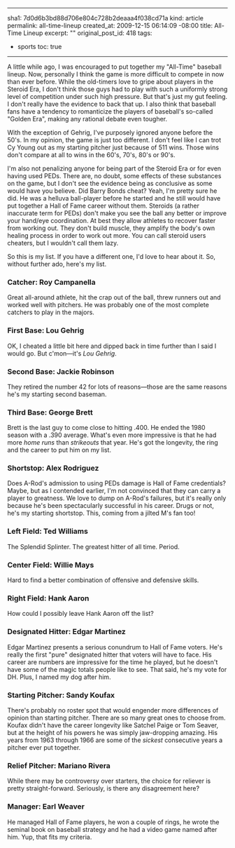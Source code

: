 ----- 
sha1: 7d0d6b3bd88d706e804c728b2deaaa4f038cd71a
kind: article
permalink: all-time-lineup
created_at: 2009-12-15 06:14:09 -08:00
title: All-Time Lineup
excerpt: ""
original_post_id: 418
tags: 
- sports
toc: true
-----
A little while ago, I was encouraged to put together my "All-Time" baseball lineup. Now, personally I think the game is more difficult to compete in now than ever before. While the old-timers love to gripe about players in the Steroid Era, I don't think those guys had to play with such a uniformly strong level of competition under such high pressure. But that's just my gut feeling. I don't really have the evidence to back that up. I also think that baseball fans have a tendency to romanticize the players of baseball's so-called "Golden Era", making any rational debate even tougher.

With the exception of Gehrig, I've purposely ignored anyone before the 50's. In my opinion, the game is just too different. I don't feel like I can trot Cy Young out as my starting pitcher just because of 511 wins. Those wins don't compare at all to wins in the 60's, 70's, 80's or 90's.

I'm also not penalizing anyone for being part of the Steroid Era or for even having used PEDs. There are, no doubt, some effects of these substances on the game, but I don't see the evidence being as conclusive as some would have you believe. Did Barry Bonds cheat? Yeah, I'm pretty sure he did. He was a helluva ball-player before he started and he still would have put together a Hall of Fame career without them. Steroids (a rather inaccurate term for PEDs) don't make you see the ball any better or improve your hand/eye coordination. At best they allow athletes to recover faster from working out. They don't build muscle, they amplify the body's own healing process in order to work out more. You can call steroid users cheaters, but I wouldn't call them lazy.

So this is my list. If you have a different one, I'd love to hear about it. So, without further ado, here's my list.

### Catcher: Roy Campanella


Great all-around athlete, hit the crap out of the ball, threw runners out and worked well with pitchers. He was probably one of the most complete catchers to play in the majors.

### First Base: Lou Gehrig


OK, I cheated a little bit here and dipped back in time further than I said I would go. But c'mon&mdash;it's _Lou Gehrig_.

### Second Base: Jackie Robinson


They retired the number 42 for lots of reasons&mdash;those are the same reasons he's my starting second baseman.

### Third Base: George Brett


Brett is the last guy to come close to hitting .400. He ended the 1980 season with a .390 average. What's even more impressive is that he had more _home runs_ than _strikeouts_ that year. He's got the longevity, the ring and the career to put him on my list.

### Shortstop: Alex Rodriguez


Does A-Rod's admission to using PEDs damage is Hall of Fame credentials? Maybe, but as I contended earlier, I'm not convinced that they can carry a player to greatness. We love to dump on A-Rod's failures, but it's really only because he's been spectacularly successful in his career. Drugs or not, he's my starting shortstop. This, coming from a jilted M's fan too!

### Left Field: Ted Williams


The Splendid Splinter. The greatest hitter of all time. Period.

### Center Field: Willie Mays


Hard to find a better combination of offensive and defensive skills.

### Right Field: Hank Aaron


How could I possibly leave Hank Aaron off the list?

### Designated Hitter: Edgar Martinez


Edgar Martinez presents a serious conundrum to Hall of Fame voters. He's really the first "pure" designated hitter that voters will have to face. His career are numbers are impressive for the time he played, but he doesn't have some of the magic totals people like to see. That said, he's my vote for DH. Plus, I named my dog after him.

### Starting Pitcher: Sandy Koufax


There's probably no roster spot that would engender more differences of opinion than starting pitcher. There are so many great ones to choose from. Koufax didn't have the career longevity like Satchel Paige or Tom Seaver, but at the height of his powers he was simply jaw-dropping amazing. His years from 1963 through 1966 are some of the _sickest_ consecutive years a pitcher ever put together.

### Relief Pitcher: Mariano Rivera


While there may be controversy over starters, the choice for reliever is pretty straight-forward. Seriously, is there any disagreement here?

### Manager: Earl Weaver


He managed Hall of Fame players, he won a couple of rings, he wrote the seminal book on baseball strategy and he had a video game named after him. Yup, that fits my criteria.
